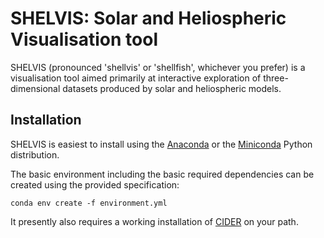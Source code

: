 SHELVIS: Solar and Heliospheric Visualisation tool
==================================================

SHELVIS (pronounced 'shellvis' or 'shellfish', whichever you prefer) is a visualisation tool aimed 
primarily at interactive exploration of three-dimensional datasets produced by solar and heliospheric models.

Installation
------------

SHELVIS is easiest to install using the [Anaconda](https://www.anaconda.com/) or
the [Miniconda](https://conda.io/miniconda.html) Python distribution.

The basic environment including the basic required dependencies can be created using 
the provided specification:

    conda env create -f environment.yml

It presently also requires a working installation of [CIDER](https://github.com/jpomoell/cider/) on your path.

